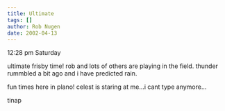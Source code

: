 ```yaml
---
title: Ultimate
tags: []
author: Rob Nugen
date: 2002-04-13
---
```


<p class=date>12:28 pm Saturday</p>

<p class=message>ultimate frisby time!  rob and lots of others are
playing in the field.  thunder rummbled a bit ago and i have predicted
rain.</p>

<p class=message>fun times here in plano!  celest is staring at me...i
cant type anymore...</p>

<p class=message>tinap</p>

